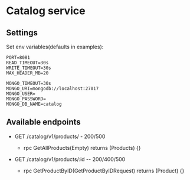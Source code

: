 # Catalog service

## Settings
Set env variables(defaults in examples):
```env
PORT=8081
READ_TIMEOUT=30s
WRITE_TIMEOUT=30s
MAX_HEADER_MB=20

MONGO_TIMEOUT=30s
MONGO_URI=mongodb://localhost:27017
MONGO_USER=
MONGO_PASSWORD=
MONGO_DB_NAME=catalog
```
## Available endpoints


* GET /catalog/v1/products/ - 200/500
  * rpc GetAllProducts(Empty) returns (Products) {}

* GET /catalog/v1/products/:id -- 200/400/500 
  * rpc GetProductByID(GetProductByIDRequest) returns (Product) {}
